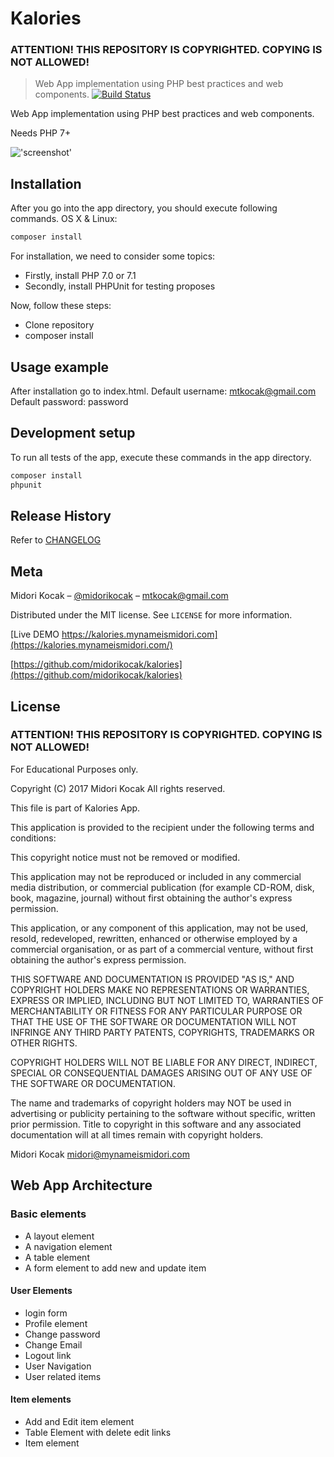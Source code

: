 # Kalories
### ATTENTION! THIS REPOSITORY IS COPYRIGHTED. COPYING IS NOT ALLOWED!

> Web App implementation using PHP best practices and web components.
[![Build Status][travis-image]][travis-url]

Web App implementation using PHP best practices and web components.

Needs PHP 7+

!['screenshot'](https://raw.githubusercontent.com/midorikocak/kalories/master/screenshot.png)

## Installation

After you go into the app directory, you should execute following commands.
OS X & Linux:

```sh
composer install
```

For installation, we need to consider some topics:
 - Firstly, install PHP 7.0 or 7.1
 - Secondly, install PHPUnit for testing proposes
 
Now, follow these steps:
 - Clone repository
 - composer install
 
## Usage example

After installation go to index.html.
Default username: mtkocak@gmail.com
Default password: password

## Development setup

To run all tests of the app, execute these commands in the app directory.

```sh
composer install
phpunit
```

## Release History

Refer to [CHANGELOG](https://github.com/midorikocak/tictactoe/CHANGELOG.md)

## Meta

Midori Kocak – [@midorikocak](https://twitter.com/midorikocak) – mtkocak@gmail.com

Distributed under the MIT license. See ``LICENSE`` for more information.

[Live DEMO https://kalories.mynameismidori.com](https://kalories.mynameismidori.com/)

[https://github.com/midorikocak/kalories](https://github.com/midorikocak/kalories)

[travis-image]: https://api.travis-ci.org/midorikocak/kalories.svg?branch=master
[travis-url]: https://travis-ci.org/midorikocak/kalories

## License
### ATTENTION! THIS REPOSITORY IS COPYRIGHTED. COPYING IS NOT ALLOWED!

For Educational Purposes only.


Copyright (C) 2017 Midori Kocak
All rights reserved.

This file is part of Kalories App.

This application is provided to the recipient under the
following terms and conditions:

This copyright notice must not be removed or modified.

This application may not be reproduced or included in any commercial
media distribution, or commercial publication (for example CD-ROM,
disk, book, magazine, journal) without first obtaining the author's
express permission.

This application, or any component of this application, may not be
used, resold, redeveloped, rewritten, enhanced or otherwise
employed by a commercial organisation, or as part of a commercial
venture, without first obtaining the author's express permission.

THIS SOFTWARE AND DOCUMENTATION IS PROVIDED "AS IS," AND COPYRIGHT HOLDERS MAKE
NO REPRESENTATIONS OR WARRANTIES, EXPRESS OR IMPLIED, INCLUDING BUT NOT LIMITED
TO, WARRANTIES OF MERCHANTABILITY OR FITNESS FOR ANY PARTICULAR PURPOSE OR THAT
THE USE OF THE SOFTWARE OR DOCUMENTATION WILL NOT INFRINGE ANY THIRD PARTY
PATENTS, COPYRIGHTS, TRADEMARKS OR OTHER RIGHTS.

COPYRIGHT HOLDERS WILL NOT BE LIABLE FOR ANY DIRECT, INDIRECT, SPECIAL OR
CONSEQUENTIAL DAMAGES ARISING OUT OF ANY USE OF THE SOFTWARE OR DOCUMENTATION.

The name and trademarks of copyright holders may NOT be used in advertising or
publicity pertaining to the software without specific, written prior permission.
Title to copyright in this software and any associated documentation will at all
times remain with copyright holders.

Midori Kocak
midori@mynameismidori.com

## Web App Architecture

### Basic elements
* A layout element
* A navigation element
* A table element
* A form element to add new and update item

#### User Elements
* login form
* Profile element
* Change password
* Change Email
* Logout link
* User Navigation
* User related items

#### Item elements
* Add and Edit item element
* Table Element with delete edit links
* Item element


